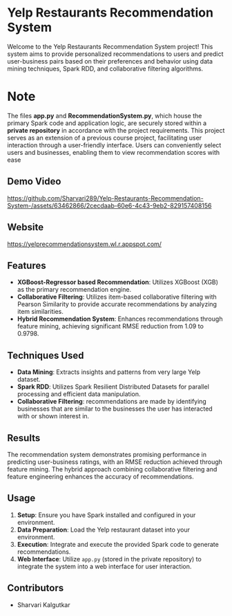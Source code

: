 # Yelp Restaurants Recommendation System

Welcome to the Yelp Restaurants Recommendation System project! This system aims to provide personalized recommendations to users and predict user-business pairs based on their preferences and behavior using data mining techniques, Spark RDD, and collaborative filtering algorithms. 

# Note
The files **app.py** and **RecommendationSystem.py**, which house the primary Spark code and application logic, are securely stored within a **private repository** in accordance with the project requirements. This project serves as an extension of a previous course project, facilitating user interaction through a user-friendly interface. Users can conveniently select users and businesses, enabling them to view recommendation scores with ease

## Demo Video



https://github.com/Sharvari289/Yelp-Restaurants-Recommendation-System-/assets/63462866/2cecdaab-60e6-4c43-9eb2-829157408156


## Website
https://yelprecommendationsystem.wl.r.appspot.com/


## Features
- **XGBoost-Regressor based Recommendation**: Utilizes XGBoost (XGB) as the primary recommendation engine.
- **Collaborative Filtering**: Utilizes item-based collaborative filtering with Pearson Similarity to provide accurate recommendations by analyzing item similarities.
- **Hybrid Recommendation System**: Enhances recommendations through feature mining, achieving significant RMSE reduction from 1.09 to 0.9798.


## Techniques Used

- **Data Mining**: Extracts insights and patterns from very large Yelp dataset.
- **Spark RDD**: Utilizes Spark Resilient Distributed Datasets for parallel processing and efficient data manipulation.
- **Collaborative Filtering**: recommendations are made by identifying businesses that are similar to the businesses the user has interacted with or shown interest in.

## Results

The recommendation system demonstrates promising performance in predicting user-business ratings, with an RMSE reduction achieved through feature mining. The hybrid approach combining collaborative filtering and feature engineering enhances the accuracy of recommendations.

## Usage

1. **Setup**: Ensure you have Spark installed and configured in your environment.
2. **Data Preparation**: Load the Yelp restaurant dataset into your environment.
3. **Execution**: Integrate and execute the provided Spark code to generate recommendations.
4. **Web Interface**: Utilize `app.py` (stored in the private repository) to integrate the system into a web interface for user interaction.





## Contributors

- Sharvari Kalgutkar




